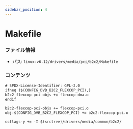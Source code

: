 ```yaml
---
sidebar_position: 4
---
```

# Makefile

### ファイル情報

- パス: `linux-v6.12/drivers/media/pci/b2c2/Makefile`

### コンテンツ

```txt
# SPDX-License-Identifier: GPL-2.0
ifneq ($(CONFIG_DVB_B2C2_FLEXCOP_PCI),)
b2c2-flexcop-pci-objs += flexcop-dma.o
endif

b2c2-flexcop-pci-objs += flexcop-pci.o
obj-$(CONFIG_DVB_B2C2_FLEXCOP_PCI) += b2c2-flexcop-pci.o

ccflags-y += -I $(srctree)/drivers/media/common/b2c2/

```
